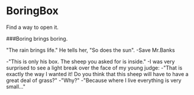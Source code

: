 # BoringBox
Find a way to open it.

###Boring brings boring.

"The rain brings life." He tells her, "So does the sun".  -Save Mr.Banks

-"This is only his box. The sheep you asked for is inside."
-I was very surprised to see a light break over the face of my young judge:
-"That is exactly the way I wanted it! Do you think that this sheep will have to have a great deal of grass?"
-"Why?"
-"Because where I live everything is very small..."

